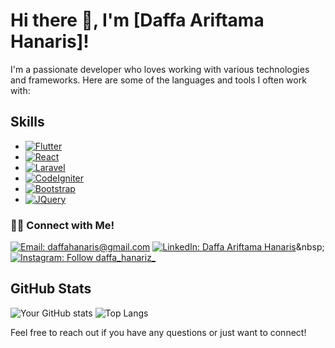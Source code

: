 <!-- Header -->
# Hi there 👋, I'm [Daffa Ariftama Hanaris]!

<!-- Introduction -->
I'm a passionate developer who loves working with various technologies and frameworks. Here are some of the languages and tools I often work with:

<!-- Languages -->
## Skills
* [![Flutter][Flutter.dev]][Flutter-url]
* [![React][React.js]][React-url]
* [![Laravel][Laravel.com]][Laravel-url]
* [![CodeIgniter][CodeIgniter.com]][CodeIgniter-url]
* [![Bootstrap][Bootstrap.com]][Bootstrap-url]
* [![JQuery][JQuery.com]][JQuery-url]

<!-- About Me / Additional Information -->
### 🤝🏻 Connect with Me!
[![Email: daffahanaris@gmail.com](https://img.shields.io/badge/-daffahanaris@gmail.com-D14836?style=flat&logo=Gmail&logoColor=white)](mailto:daffahanaris@gmail.com)
[![LinkedIn: Daffa Ariftama Hanaris](https://img.shields.io/badge/-LinkedIn-blue?style=flat&logo=Linkedin&logoColor=white&link=https://www.linkedin.com/in/daffa-ariftama-hanaris-557b83254/)]([https://www.linkedin.com/in/farkhanmaul/](https://www.linkedin.com/in/daffa-ariftama-hanaris-557b83254/))&nbsp;
[![Instagram: Follow daffa_hanariz_](https://img.shields.io/badge/-Instagram-E4405F?style=flat&logo=Instagram&logoColor=white)](https://www.instagram.com/daffa_hanariz/)&nbsp; 

<!-- GitHub Stats -->
## GitHub Stats
![Your GitHub stats](https://github-readme-stats.vercel.app/api?username=Vinsmoke-Tech&show_icons=true&theme=radical)
![Top Langs](https://github-readme-stats.vercel.app/api/top-langs/?username=Vinsmoke-Tech&hide=html,css,hack&layout=compact&theme=blueberry&count_private=true&hide_border=true)

<!-- Footer -->
Feel free to reach out if you have any questions or just want to connect!

[Flutter.dev]: https://img.shields.io/badge/Flutter-02569B?style=for-the-badge&logo=flutter&logoColor=white
[Flutter-url]: https://flutter.dev/
[React.js]: https://img.shields.io/badge/React-20232A?style=for-the-badge&logo=react&logoColor=61DAFB
[React-url]: https://reactjs.org/
[Laravel.com]: https://img.shields.io/badge/Laravel-FF2D20?style=for-the-badge&logo=laravel&logoColor=white
[Laravel-url]: https://laravel.com
[CodeIgniter.com]: https://img.shields.io/badge/CodeIgniter-EF4223?style=for-the-badge&logo=codeigniter&logoColor=white
[CodeIgniter-url]: https://codeigniter.com/
[Bootstrap.com]: https://img.shields.io/badge/Bootstrap-563D7C?style=for-the-badge&logo=bootstrap&logoColor=white
[Bootstrap-url]: https://getbootstrap.com
[JQuery.com]: https://img.shields.io/badge/jQuery-0769AD?style=for-the-badge&logo=jquery&logoColor=white
[JQuery-url]: https://jquery.com 
